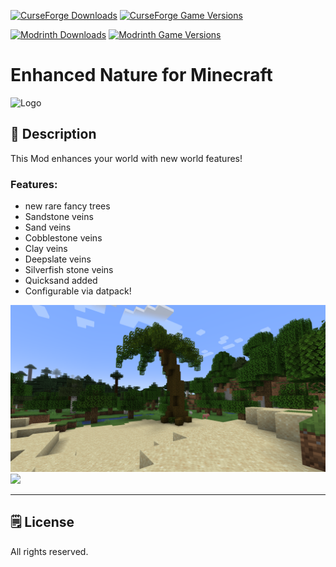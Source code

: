 [![CurseForge Downloads](https://cf.way2muchnoise.eu/556321.svg?badge_style=for_the_badge)][cf_mod] [![CurseForge Game Versions](https://cf.way2muchnoise.eu/versions/556321.svg?badge_style=for_the_badge)][cf_mod]

[![Modrinth Downloads](https://img.shields.io/modrinth/dt/5X1XkrKL?label=Modrinth&logo=modrinth&style=for-the-badge)][mr_mod] [![Modrinth Game Versions](https://img.shields.io/modrinth/game-versions/5X1XkrKL?label=Available%20for&logo=modrinth&style=for-the-badge)][mr_mod]

# Enhanced Nature for Minecraft

![Logo](https://i.imgur.com/GUODvS0.png)

## 📖 Description

This Mod enhances your world with new world features!

### Features:

- new rare fancy trees
- Sandstone veins
- Sand veins
- Cobblestone veins
- Clay veins
- Deepslate veins
- Silverfish stone veins
- Quicksand added
- Configurable via datpack!

![](https://github.com/XxRexRaptorxX/General/blob/main/2023-09-07_19.50.02.png?raw=true)
![](https://i.imgur.com/22H38rA.png)

-----

## 🗒️ License

All rights reserved.

[cf_mod]: https://www.curseforge.com/minecraft/mc-mods/enhancednature

[mr_mod]: https://modrinth.com/mod/enhanced-nature
